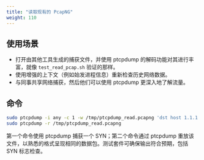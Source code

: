 ```yaml
---
title: "读取现有的 PcapNG"
weight: 110
---
```


## 使用场景

- 打开由其他工具生成的捕获文件，并使用 ptcpdump 的解码功能对其进行丰富，就像 `test_read_pcap.sh` 验证的那样。
- 使用增强的上下文（例如始发进程信息）重新检查历史网络数据。
- 与同事共享网络捕获，然后他们可以使用 ptcpdump 更深入地了解流量。

## 命令

```bash
sudo ptcpdump -i any -c 1 -w /tmp/ptcpdump_read.pcapng 'dst host 1.1.1.1 and tcp[tcpflags] = tcp-syn'
sudo ptcpdump -r /tmp/ptcpdump_read.pcapng
```

第一个命令使用 ptcpdump 捕获一个 SYN；第二个命令通过 ptcpdump 重放该文件，以熟悉的格式呈现相同的数据包。测试套件可确保输出符合预期，包括 SYN 标志检查。